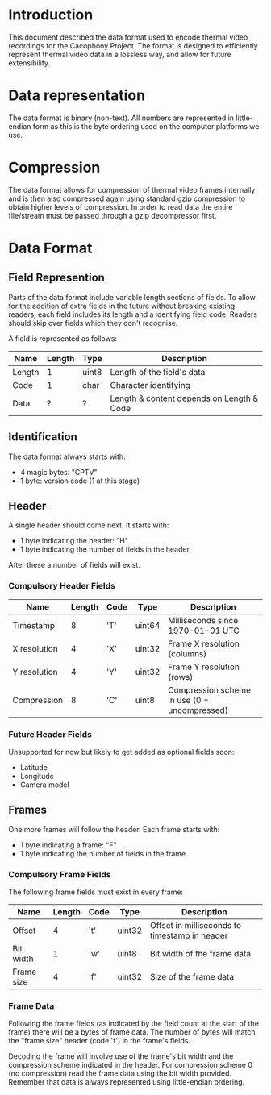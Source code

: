 # Introduction

This document described the data format used to encode thermal video
recordings for the Cacophony Project. The format is designed to
efficiently represent thermal video data in a lossless way, and allow
for future extensibility.

# Data representation

The data format is binary (non-text). All numbers are represented in
little-endian form as this is the byte ordering used on the computer
platforms we use.

# Compression

The data format allows for compression of thermal video frames
internally and is then also compressed again using standard gzip
compression to obtain higher levels of compression. In order to read
data the entire file/stream must be passed through a gzip decompressor
first.

# Data Format

## Field Represention

Parts of the data format include variable length sections of
fields. To allow for the addition of extra fields in the future
without breaking existing readers, each field includes its length and
a identifying field code. Readers should skip over fields which they
don't recognise.

A field is represented as follows:

| Name   | Length | Type  | Description
| ------ | ------ | ----- |----------------------------------------------
| Length | 1      | uint8 | Length of the field's data
| Code   | 1      | char  | Character identifying
| Data   | ?      | ?     | Length & content depends on Length & Code

## Identification

The data format always starts with:

* 4 magic bytes: "CPTV"
* 1 byte: version code (1 at this stage)

## Header

A single header should come next. It starts with:
* 1 byte indicating the header: "H"
* 1 byte indicating the number of fields in the header.

After these a number of fields will exist.

### Compulsory Header Fields

| Name         | Length | Code  | Type    | Description
| ------------ | ------ | ----- | ------- | ---------------------------------------------
| Timestamp    | 8      | 'T'   | uint64  | Milliseconds since 1970-01-01 UTC
| X resolution | 4      | 'X'   | uint32  | Frame X resolution (columns)
| Y resolution | 4      | 'Y'   | uint32  | Frame Y resolution (rows)
| Compression  | 8      | 'C'   | uint8   | Compression scheme in use (0 = uncompressed)

### Future Header Fields

Unsupported for now but likely to get added as optional fields soon:

* Latitude
* Longitude
* Camera model

## Frames

One more frames will follow the header. Each frame starts with:
* 1 byte indicating a frame: "F"
* 1 byte indicating the number of fields in the frame.

### Compulsory Frame Fields

The following frame fields must exist in every frame:

| Name       | Length | Code  | Type      | Description
| ---------- | ------ | ----- | --------- | ---------------------------------------------
| Offset     | 4      | 't'   | uint32    | Offset in milliseconds to timestamp in header
| Bit width  | 1      | 'w'   | uint8     | Bit width of the frame data
| Frame size | 4      | 'f'   | uint32    | Size of the frame data

### Frame Data

Following the frame fields (as indicated by the field count at the
start of the frame) there will be a bytes of frame data. The number of
bytes will match the "frame size" header (code 'f') in the frame's fields.

Decoding the frame will involve use of the frame's bit width and the
compression scheme indicated in the header. For compression scheme 0
(no compression) read the frame data using the bit width
provided. Remember that data is always represented using little-endian
ordering.
